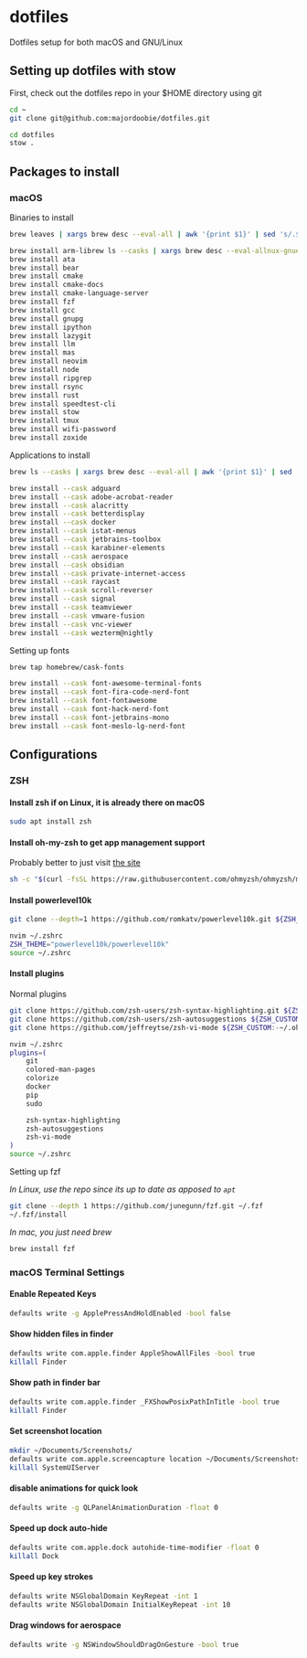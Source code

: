 # dotfiles

Dotfiles setup for both macOS and GNU/Linux

## Setting up dotfiles with stow

First, check out the dotfiles repo in your $HOME directory using git

```bash
cd ~
git clone git@github.com:majordoobie/dotfiles.git

cd dotfiles
stow .
```

## Packages to install

### macOS

Binaries to install

```bash
brew leaves | xargs brew desc --eval-all | awk '{print $1}' | sed 's/.$//' | sed 's/^/brew install /'

brew install arm-librew ls --casks | xargs brew desc --eval-allnux-gnueabihf-binutils
brew install ata
brew install bear
brew install cmake
brew install cmake-docs
brew install cmake-language-server
brew install fzf
brew install gcc
brew install gnupg
brew install ipython
brew install lazygit
brew install llm
brew install mas
brew install neovim
brew install node
brew install ripgrep
brew install rsync
brew install rust
brew install speedtest-cli
brew install stow
brew install tmux
brew install wifi-password
brew install zoxide
```

Applications to install

```bash
brew ls --casks | xargs brew desc --eval-all | awk '{print $1}' | sed 's/.$//' | sed 's/^/brew install --cask /'

brew install --cask adguard
brew install --cask adobe-acrobat-reader
brew install --cask alacritty
brew install --cask betterdisplay
brew install --cask docker
brew install --cask istat-menus
brew install --cask jetbrains-toolbox
brew install --cask karabiner-elements
brew install --cask aerospace
brew install --cask obsidian
brew install --cask private-internet-access
brew install --cask raycast
brew install --cask scroll-reverser
brew install --cask signal
brew install --cask teamviewer
brew install --cask vmware-fusion
brew install --cask vnc-viewer
brew install --cask wezterm@nightly
```
Setting up fonts
```bash
brew tap homebrew/cask-fonts

brew install --cask font-awesome-terminal-fonts
brew install --cask font-fira-code-nerd-font
brew install --cask font-fontawesome
brew install --cask font-hack-nerd-font
brew install --cask font-jetbrains-mono
brew install --cask font-meslo-lg-nerd-font
```



## Configurations

### ZSH

#### Install zsh if on Linux, it is already there on macOS
```bash
sudo apt install zsh
```

#### Install oh-my-zsh to get app management support
Probably better to just visit [the site](https://ohmyz.sh/#install)
```bash
sh -c "$(curl -fsSL https://raw.githubusercontent.com/ohmyzsh/ohmyzsh/master/tools/install.sh)"
```

#### Install powerlevel10k
```bash
git clone --depth=1 https://github.com/romkatv/powerlevel10k.git ${ZSH_CUSTOM:-$HOME/.oh-my-zsh/custom}/themes/powerlevel10k

nvim ~/.zshrc
ZSH_THEME="powerlevel10k/powerlevel10k"
source ~/.zshrc
```
#### Install plugins
Normal plugins
```bash
git clone https://github.com/zsh-users/zsh-syntax-highlighting.git ${ZSH_CUSTOM:-~/.oh-my-zsh/custom}/plugins/zsh-syntax-highlighting
git clone https://github.com/zsh-users/zsh-autosuggestions ${ZSH_CUSTOM:-~/.oh-my-zsh/custom}/plugins/zsh-autosuggestions
git clone https://github.com/jeffreytse/zsh-vi-mode ${ZSH_CUSTOM:-~/.oh-my-zsh/custom}/plugins/zsh-vi-mode

nvim ~/.zshrc
plugins=(
	git
	colored-man-pages
	colorize
	docker
	pip
	sudo

    zsh-syntax-highlighting
    zsh-autosuggestions
    zsh-vi-mode
)
source ~/.zshrc
```
Setting up fzf 

*In Linux, use the repo since its up to date as apposed to `apt`*
```bash
git clone --depth 1 https://github.com/junegunn/fzf.git ~/.fzf
~/.fzf/install
```
*In mac, you just need brew*
```bash
brew install fzf
```

### macOS Terminal Settings

#### Enable Repeated Keys

```bash
defaults write -g ApplePressAndHoldEnabled -bool false
```

#### Show hidden files in finder
```bash
defaults write com.apple.finder AppleShowAllFiles -bool true
killall Finder
```

#### Show path in finder bar
```bash
defaults write com.apple.finder _FXShowPosixPathInTitle -bool true
killall Finder
```

#### Set screenshot location
```bash
mkdir ~/Documents/Screenshots/
defaults write com.apple.screencapture location ~/Documents/Screenshots
killall SystemUIServer
```

#### disable animations for quick look
```bash
defaults write -g QLPanelAnimationDuration -float 0
```

#### Speed up dock auto-hide
```bash
defaults write com.apple.dock autohide-time-modifier -float 0
killall Dock
```

#### Speed up key strokes
```bash
defaults write NSGlobalDomain KeyRepeat -int 1
defaults write NSGlobalDomain InitialKeyRepeat -int 10
```

#### Drag windows for aerospace
```bash
defaults write -g NSWindowShouldDragOnGesture -bool true
```


